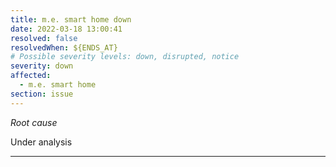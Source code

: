 ```yaml
---
title: m.e. smart home down
date: 2022-03-18 13:00:41
resolved: false
resolvedWhen: ${ENDS_AT}
# Possible severity levels: down, disrupted, notice
severity: down
affected:
  - m.e. smart home
section: issue
---
```


*Root cause*

Under analysis

---


